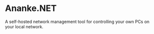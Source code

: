 # Ananke.NET
A self-hosted network management tool for controlling your own PCs on your local network.